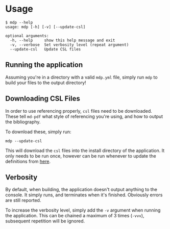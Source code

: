 # Usage
    $ mdp --help
    usage: mdp [-h] [-v] [--update-csl]
    
    optional arguments:
      -h, --help     show this help message and exit
      -v, --verbose  Set verbosity level (repeat argument)
      --update-csl   Update CSL files

## Running the application
Assuming you're in a directory with a valid `mdp.yml` file, simply run `mdp` to build your files to the output directory!

## Downloading CSL Files
In order to use referencing properly, `csl` files need to be downloaded. These tell `md-pdf` what style of referencing you're using, and how to output the bibliography.

To download these, simply run:

    mdp --update-csl

This will download the `csl` files into the install directory of the application. It only needs to be run once, however can be run whenever to update the definitions from [here](https://github.com/citation-style-language/styles/).

## Verbosity
By default, when building, the application doesn't output anything to the console. It simply runs, and terminates when it's finished. Obviously errors are still reported.

To increase the verbosity level, simply add the `-v` argument when running the application. This can be chained a maximum of 3 times (`-vvv`), subsequent repetition will be ignored.
